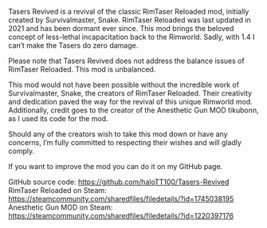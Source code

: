 Tasers Revived is a revival of the classic RimTaser Reloaded mod, initially created by Survivalmaster, Snake. RimTaser Reloaded was last updated in 2021 and has been dormant ever since. This mod brings the beloved concept of less-lethal incapacitation back to the Rimworld. Sadly, with 1.4 I can’t make the Tasers do zero damage.

Please note that Tasers Revived does not address the balance issues of RimTaser Reloaded. This mod is unbalanced.

This mod would not have been possible without the incredible work of Survivalmaster, Snake, the creators of RimTaser Reloaded. Their creativity and dedication paved the way for the revival of this unique Rimworld mod. Additionally, credit goes to the creator of the Anesthetic Gun MOD tikubonn, as I used its code for the mod.

Should any of the creators wish to take this mod down or have any concerns, I’m fully committed to respecting their wishes and will gladly comply.

If you want to improve the mod you can do it on my GitHub page.

GitHub source code: https://github.com/haloTT100/Tasers-Revived
RimTaser Reloaded on Steam: https://steamcommunity.com/sharedfiles/filedetails/?id=1745038195
Anesthetic Gun MOD on Steam: https://steamcommunity.com/sharedfiles/filedetails/?id=1220397176
